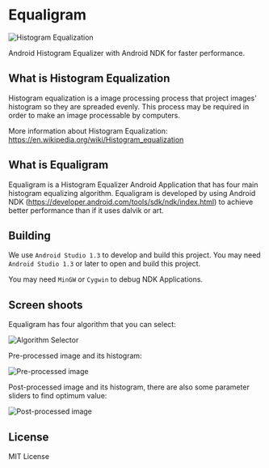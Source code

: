 # Equaligram
![Histogram Equalization](https://upload.wikimedia.org/wikipedia/commons/c/ca/Histogrammeinebnung.png)

Android Histogram Equalizer with Android NDK for faster performance.

## What is Histogram Equalization
Histogram equalization is a image processing process that project images' histogram so they are spreaded evenly. This process may be required in order to make an image processable by computers.

More information about Histogram Equalization: https://en.wikipedia.org/wiki/Histogram_equalization

## What is Equaligram
Equaligram is a Histogram Equalizer Android Application that has four main histogram equalizing algorithm. Equaligram is developed by using Android NDK (https://developer.android.com/tools/sdk/ndk/index.html) to achieve better performance than if it uses dalvik or art.

## Building
We use `Android Studio 1.3` to develop and build this project. You may need `Android Studio 1.3` or later to open and build this project.

You may need `MinGW` or `Cygwin` to debug NDK Applications.

## Screen shoots
Equaligram has four algorithm that you can select:

![Algorithm Selector](/../screenshoot/screenshoots/intro.jpg?raw=true "Algorithm Selector")

Pre-processed image and its histogram:

![Pre-processed image](/../screenshoot/screenshoots/awal.jpg?raw=true "Pre-processed image")

Post-processed image and its histogram, there are also some parameter sliders to find optimum value:

![Post-processed image](/../screenshoot/screenshoots/intro.jpg?raw=true "Post-processed image")

## License
MIT License
